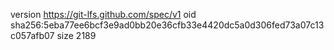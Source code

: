 version https://git-lfs.github.com/spec/v1
oid sha256:5eba77ee6bcf3e9ad0bb20e36cfb33e4420dc5a0d306fed73a07c13c057afb07
size 2189
